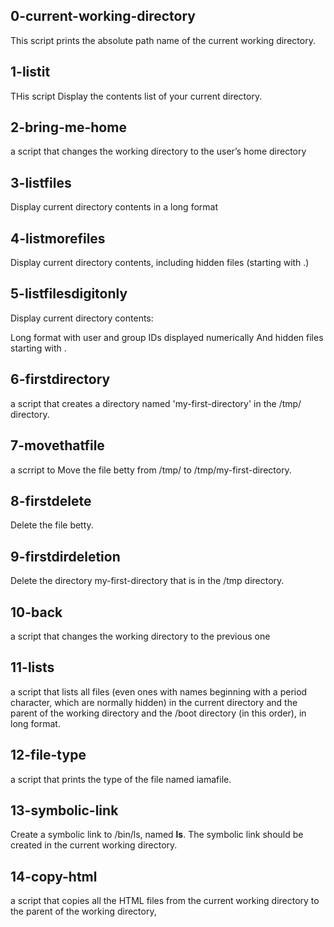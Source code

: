 ## 0-current-working-directory
This script prints the absolute path name of the current working directory.
## 1-listit
THis script Display the contents list of your current directory.
## 2-bring-me-home
a script that changes the working directory to the user’s home directory
## 3-listfiles
Display current directory contents in a long format
## 4-listmorefiles
Display current directory contents, including hidden files (starting with .)
## 5-listfilesdigitonly
Display current directory contents:

Long format
with user and group IDs displayed numerically
And hidden files starting with .
## 6-firstdirectory
a script that creates a directory named 'my-first-directory' in the /tmp/ directory.
## 7-movethatfile
a scrript to Move the file betty from /tmp/ to /tmp/my-first-directory.
## 8-firstdelete
Delete the file betty.
## 9-firstdirdeletion
Delete the directory my-first-directory that is in the /tmp directory.
## 10-back
a script that changes the working directory to the previous one
## 11-lists
 a script that lists all files (even ones with names beginning with a period character, which are normally hidden) in the current directory and the parent of the working directory and the /boot directory (in this order), in long format.
## 12-file-type
a script that prints the type of the file named iamafile.
##  13-symbolic-link
Create a symbolic link to /bin/ls, named __ls__. The symbolic link should be created in the current working directory.
## 14-copy-html
a script that copies all the HTML files from the current working directory to the parent of the working directory, 
